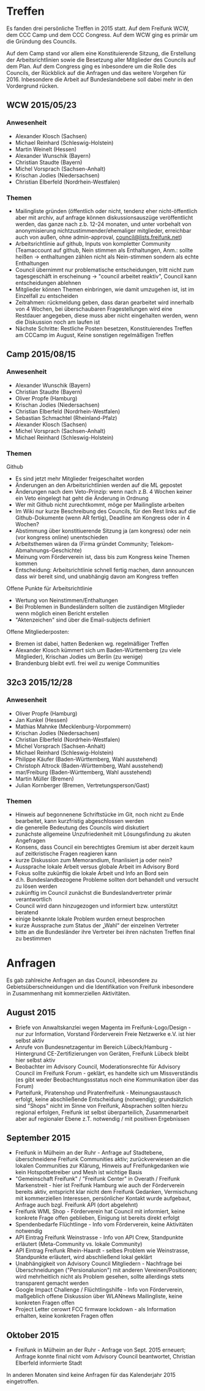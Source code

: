 # Treffen

Es fanden drei persönliche Treffen in 2015 statt. Auf dem Freifunk WCW, dem CCC Camp und dem CCC Congress. Auf dem WCW ging es primär um die Gründung des Councils. 

Auf dem Camp stand vor allem eine Konstituierende Sitzung, die Erstellung der Arbeitsrichtlinien sowie die Besetzung aller Mitglieder des Councils auf dem Plan. Auf dem Congress ging es inbesondere um die Rolle des Councils, der Rückblick auf die Anfragen und das weitere Vorgehen für 2016. Inbesondere die Arbeit auf Bundeslandebene soll dabei mehr in den Vordergrund rücken.

## WCW 2015/05/23

### Anwesenheit
* Alexander Klosch (Sachsen)
* Michael Reinhard (Schleswig-Holstein)
* Martin Weinelt (Hessen)
* Alexander Wunschik (Bayern)
* Christian Staudte (Bayern)
* Michel Vorsprach (Sachsen-Anhalt)
* Krischan Jodies (Niedersachsen)
* Christian Elberfeld (Nordrhein-Westfalen)

### Themen
* Mailingliste gründen (öffentlich oder nicht, tendenz eher nicht-öffentlich aber mit archiv, auf anfrage können diskussionsauszüge veröffentlicht werden, das ganze nach z.b. 12-24 monaten, und unter vorbehalt von anonymisierung nichtzustimmender/ehemaliger mitglieder, erreichbar auch von außen, ohne admin-approval, council@lists.freifunk.net)
* Arbeitsrichtlinie auf github, Inputs von kompletter Community (Teamaccount auf github, Nein stimmen als Enthaltungen, Anm.: sollte heißen -> enthaltungen zählen nicht als Nein-stimmen sondern als echte Enthaltungen
* Council übernimmt nur problematische entscheidungen, tritt nicht zum tagesgeschäft in erscheinung -> "council arbeitet reaktiv", Council kann entscheidungen ablehnen
* Mitglieder können Themen einbringen, wie damit umzugehen ist, ist im Einzelfall zu entscheiden
* Zeitrahmen: rückmeldung geben, dass daran gearbeitet wird innerhalb von 4 Wochen, bei überschaubaren Fragestellungen wird eine Restdauer angegeben, diese muss aber nicht eingehalten werden, wenn die Diskussion noch am laufen ist
* Nächste Schritte: Restliche Posten besetzen, Konstituierendes Treffen am CCCamp im August, Keine sonstigen regelmäßigen Treffen

## Camp 2015/08/15

### Anwesenheit
* Alexander Wunschik (Bayern)
* Christian Staudte (Bayern)
* Oliver Propfe (Hamburg)
* Krischan Jodies (Niedersachsen)
* Christian Elberfeld (Nordrhein-Westfalen)
* Sebastian Schmachtel (Rheinland-Pfalz)
* Alexander Klosch (Sachsen)
* Michel Vorsprach (Sachsen-Anhalt)
* Michael Reinhard (Schleswig-Holstein)

### Themen

Github
* Es sind jetzt mehr Mitglieder freigeschaltet worden
* Änderungen an den Arbeitsrichtlinien werden auf die ML gepostet
* Änderungen nach dem Veto-Prinzip: wenn nach z.B. 4 Wochen keiner ein Veto eingelegt hat geht die Änderung in Ordnung
* Wer mit Github nicht zurechtkommt, möge per Mailingliste arbeiten
* Im Wiki nur kurze Beschreibung des Councils, für den Rest links auf die Github-Dokumente (wenn AR fertig), Deadline am Kongress oder in 4 Wochen?
* Abstimmung über konstitiuerende Sitzung ja (am kongress) oder nein (vor kongress online) unentschieden
* Arbeitsthemen wären da (Firma gründet Community; Telekom-Abmahnungs-Geschichte)
* Meinung vom Förderverein ist, dass bis zum Kongress keine Themen kommen
* Entscheidung: Arbeitsrichtlinie schnell fertig machen, dann announcen dass wir bereit sind, und unabhängig davon am Kongress treffen

Offene Punkte für Arbeitsrichtlinie
* Wertung von Neinstimmen/Enthaltungen
* Bei Problemen in Bundesländern sollten die zuständigen Mitglieder wenn möglich einen Bericht erstellen
* "Aktenzeichen" sind über die Email-subjects definiert

Offene Mitgliederposten:
* Bremen ist dabei, hatten Bedenken wg. regelmäßiger Treffen
* Alexander Klosch kümmert sich um Baden-Württemberg (zu viele Mitglieder), Krischan Jodies um Berlin (zu wenige)
* Brandenburg bleibt evtl. frei weil zu wenige Communities

## 32c3 2015/12/28

### Anwesenheit
* Oliver Propfe (Hamburg)
* Jan Kunkel (Hessen)
* Mathias Mahnke (Mecklenburg-Vorpommern)
* Krischan Jodies (Niedersachsen)
* Christian Elberfeld (Nordrhein-Westfalen)
* Michel Vorsprach (Sachsen-Anhalt)
* Michael Reinhard (Schleswig-Holstein)
* Philippe Käufer (Baden-Württemberg, Wahl ausstehend)
* Christoph Altrock (Baden-Württemberg, Wahl ausstehend)
* mar/Freiburg (Baden-Württemberg, Wahl ausstehend)
* Martin Müller (Bremen)
* Julian Kornberger (Bremen, Vertretungsperson/Gast)

### Themen
* Hinweis auf begonnenene Schriftstücke im Git, noch nicht zu Ende bearbeitet, kann kurzfristig abgeschlossen werden
* die generelle Bedeutung des Councils wird diskutiert
* zunächste allgemeine Unzufriedenheit mit Lösungsfindung zu akuten Angefragen
* Konsens, dass Council ein berechtigtes Gremium ist aber derzeit kaum auf zeitkristische Fragen reagieren kann
* kurze Diskussion zum Memorandium, finanlisiert ja oder nein?
* Aussprache lokale Arbeit versus globale Arbeit im Advisory Bord
* Fokus sollte zukünftig die lokale Arbeit und Info an Bord sein
* d.h. Bundeslandbezogene Probleme sollten dort behandelt und versucht zu lösen werden
* zukünftig im Council zunächst die Bundeslandvertreter primär verantwortlich
* Council wird dann hinzugezogen und informiert bzw. unterstützt beratend
* einige bekannte lokale Problem wurden erneut besprochen
* kurze Aussprache zum Status der „Wahl“ der einzelnen Vertreter
* bitte an die Bundesländer ihre Vertreter bei ihren nächsten Treffen final zu bestimmen

# Anfragen

Es gab zahlreiche Anfragen an das Council, inbesondere zu Gebietsüberschneidungen und die Identifikation von Freifunk inbesondere in Zusammenhang mit kommerziellen Aktivitäten.

## August 2015
* Briefe von Anwaltskanzlei wegen Magenta im Freifunk-Logo/Design - nur zur Information, Vorstand Förderverein Freie Netzwerke e.V. ist hier selbst aktiv
* Anrufe von Bundesnetzagentur im Bereich Lübeck/Hamburg - Hintergrund CE-Zertifizierungen von Geräten, Freifunk Lübeck bleibt hier selbst aktiv
* Beobachter im Advisory Council, Moderationsrechte für Advisory Council im Freifunk Forum - geklärt, es handelte sich um Missverständis (es gibt weder Beobachtungssstatus noch eine Kommunikation über das Forum)
* Parteifunk, Piratenshop und Piratenfreifunk - Meinungsaustausch erfolgt, keine abschließende Entscheidung (notwendig); grundsätzlich sind "Shops" nicht im Sinne von Freifunk, Absprachen sollten hierzu regional erfolgen, Freifunk ist selbst überparteilich, Zusammenarbeit aber auf regionaler Ebene z.T. notwendig / mit positiven Ergebnissen

## September 2015
* Freifunk in Mülheim an der Ruhr - Anfrage auf Stadtebene, überschneidene Freifunk Communities aktiv; zurückverwiesen an die lokalen Communities zur Klärung, Hinweis auf Freifunkgedanken wie kein Hotspotbetreiber und Mesh ist wichtige Basis
* "Gemeinschaft Freifunk" / "Freifunk Center" in Overath / Freifunk Markenstreit - hier ist Freifunk Hamburg wie auch der Förderverein bereits aktiv, entspricht klar nicht dem Freifunk Gedanken, Vermischung mit kommerziellen Interessen, persönlicher Kontakt wurde aufgebaut, Anfrage auch bzgl. Freifunk API (dort abgelehnt)
* Freifunk WML Shop - Förderverein hat Council mit informiert, keine konkrete Frage offen geblieben, Einigung ist bereits direkt erfolgt
* Spendenbedarfe Flüchtlinge - Info vom Förderverein, keine Aktivitäten notwendig
* API Eintrag Freifunk Weinstrasse - Info von API Crew, Standpunkte erläutert (Meta-Community vs. lokale Community)
* API Eintrag Freifunk Rhein-Haardt - selbes Problem wie Weinstrasse, Standpunkte erläutert, wird abschließend lokal geklärt
* Unabhängigkeit von Advisory Council Mitgliedern - Nachfrage bei Überschneidungen ("Persionalunion") mit anderen Vereinen/Positionen; wird mehrheitlich nicht als Problem gesehen, sollte allerdings stets transparent gemacht werden
* Google Impact Challenge / Flüchtlingshilfe - Info von Förderverein, maßgeblich offene Diskussion über WLANnews Mailingliste, keine konkreten Fragen offen
* Project Letter cerowrt FCC firmware lockdown - als Information erhalten, keine konkreten Fragen offen

## Oktober 2015
* Freifunk in Mülheim an der Ruhr - Anfrage von Sept. 2015 erneuert; Anfrage konnte final nicht vom Advisory Council beantwortet, Christian Elberfeld informierte Stadt
 
In anderen Monaten sind keine Anfragen für das Kalenderjahr 2015 eingetroffen.
